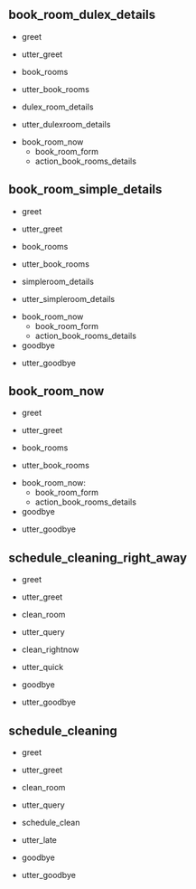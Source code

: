 ## book_room_dulex_details
* greet
 - utter_greet
* book_rooms
 - utter_book_rooms
* dulex_room_details
 - utter_dulexroom_details
* book_room_now
   - book_room_form 
   - action_book_rooms_details


## book_room_simple_details
* greet
 - utter_greet
* book_rooms
 - utter_book_rooms
* simpleroom_details
 - utter_simpleroom_details
* book_room_now
   - book_room_form
   - action_book_rooms_details
* goodbye
 - utter_goodbye

## book_room_now
* greet
 - utter_greet
* book_rooms
 - utter_book_rooms
* book_room_now: 
    - book_room_form 
    - action_book_rooms_details
* goodbye
 - utter_goodbye

## schedule_cleaning_right_away
* greet
 - utter_greet
* clean_room
 - utter_query
* clean_rightnow
 - utter_quick
* goodbye
 - utter_goodbye

## schedule_cleaning
* greet
 - utter_greet
* clean_room
 - utter_query
* schedule_clean
 - utter_late
* goodbye
 - utter_goodbye